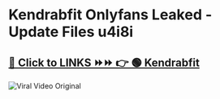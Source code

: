 
 # Kendrabfit Onlyfans Leaked - Update Files u4i8i

## <h2><a href="https://clipsfans.com/Kendrabfit&ref=git">🔗 Click to LINKS ⏩⏩ 👉 🟢 Kendrabfit </a></h2>

<a href="https://clipsfans.com/Kendrabfit&ref=git" rel="nofollow" data-target="animated-image.originalLink"><img src="https://i.ibb.co.com/xMMVF88/686577567.gif" alt="Viral Video Original" style="max-width: 100%; display: inline-block;" data-target="animated-image.originalImage"></a>

